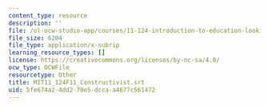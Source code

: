```yaml
---
content_type: resource
description: ''
file: /ol-ocw-studio-app/courses/11-124-introduction-to-education-looking-forward-and-looking-back-on-education-fall-2011/5fe674a24dd270e5dccaa4677c561472_MIT11_124F11_Constructivist.srt
file_size: 6204
file_type: application/x-subrip
learning_resource_types: []
license: https://creativecommons.org/licenses/by-nc-sa/4.0/
ocw_type: OCWFile
resourcetype: Other
title: MIT11_124F11_Constructivist.srt
uid: 5fe674a2-4dd2-70e5-dcca-a4677c561472
---
```

